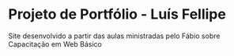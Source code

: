 # Projeto de Portfólio - Luís Fellipe
Site desenvolvido a partir das aulas ministradas pelo Fábio sobre Capacitação em Web Básico

